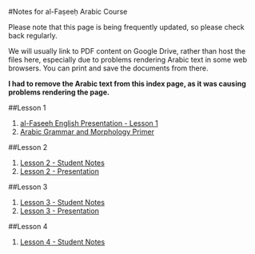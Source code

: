 [template: notes]:/
[title: Notes for al-Faṣeeḥ Arabic Course]:/

#Notes for al-Faṣeeḥ Arabic Course

Please note that this page is being frequently updated, so please check back regularly. 

We will usually link to PDF content on Google Drive, rather than host the files here, especially due to problems rendering Arabic text in some web browsers. You can print and save the documents from there.

**I had to remove the Arabic text from this index page, as it was causing problems rendering the page.**

##Lesson 1

1. [al-Faseeh English Presentation - Lesson 1](https://drive.google.com/file/d/0Bzm5CIFEd6r6ZkZrM2xVYUpMTXM/view?usp=sharing)
2. [Arabic Grammar and Morphology Primer](https://drive.google.com/file/d/0Bzm5CIFEd6r6U0lqN0VfaWVRRmM/view?usp=sharing)

##Lesson 2

1. [Lesson 2 - Student Notes](https://drive.google.com/a/kalemah.org/file/d/0Bzm5CIFEd6r6S3NlWmI5eW5XOW8/view?usp=sharing)
2. [Lesson 2 - Presentation](https://drive.google.com/a/kalemah.org/file/d/0Bzm5CIFEd6r6YzNyTGFrY0FLdE0/view?usp=sharing)

##Lesson 3

1. [Lesson 3 - Student Notes](https://drive.google.com/file/d/0Bzm5CIFEd6r6dmVsNXJGdDlnYlk/view?usp=sharing)
2. [Lesson 3 - Presentation](https://drive.google.com/file/d/0Bzm5CIFEd6r6eERIM2I3eEY3OTA/view?usp=sharing)

##Lesson 4

1. [Lesson 4 - Student Notes](https://drive.google.com/file/d/0Bzm5CIFEd6r6ZFF6cjBfUkt1UU0/view?usp=sharing)